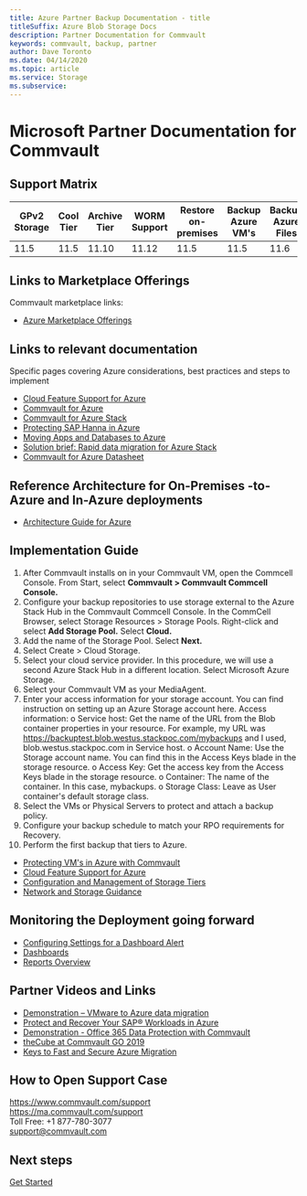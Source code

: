 ```yaml
---
title: Azure Partner Backup Documentation - title
titleSuffix: Azure Blob Storage Docs
description: Partner Documentation for Commvault
keywords: commvault, backup, partner
author: Dave Toronto
ms.date: 04/14/2020
ms.topic: article
ms.service: Storage
ms.subservice: 
---
```


# Microsoft Partner Documentation for Commvault 

## Support Matrix

| GPv2<br>Storage | Cool<br>Tier | Archive<br>Tier | WORM<br>Support | Restore<br>on-premises | Backup<br>Azure VM's | Backup<br>Azure Files | Backup<br>Azure Blob |
|--------|--------|--------|--------|--------|--------|--------|--------|
| 11.5 | 11.5 | 11.10  | 11.12 | 11.5 | 11.5 | 11.6 | 11.6 |

## Links to Marketplace Offerings
Commvault marketplace links:

- [Azure Marketplace Offerings](https://azuremarketplace.microsoft.com/en-us/marketplace/apps/commvault.commvault?tab=Overview)

## Links to relevant documentation
Specific pages covering Azure considerations, best practices and steps to implement

- [Cloud Feature Support for Azure](https://documentation.commvault.com/commvault/v11/article?p=109795_1.htm)
- [Commvault for Azure](https://www.commvault.com/supported-technologies/microsoft/azure)
- [Commvault for Azure Stack](https://www.commvault.com/supported-technologies/microsoft/azurestack)
- [Protecting SAP Hanna in Azure](https://azure.microsoft.com/en-us/resources/protecting-sap-hana-in-azure/)
- [Moving Apps and Databases to Azure](https://www.commvault.com/resources/go-ahead-move-your-most-important-applications-and-databases-to-azure)
- [Solution brief: Rapid data migration for Azure Stack](https://www.commvault.com/resources/solution-brief-rapid-data-migration-for-azure)
- [Commvault for Azure Datasheet](https://www.commvault.com/resources/solution-brief-rapid-data-migration-for-azure)


## Reference Architecture for On-Premises -to-Azure and In-Azure deployments
- [Architecture Guide for Azure](https://www.commvault.com/resources/public-cloud-architecture-guide-for-microsoft-azure-v11-sp16)

## Implementation Guide

1.	After Commvault installs on in your Commvault VM, open the Commcell Console. From Start, select **Commvault > Commvault Commcell Console.**
2.	Configure your backup repositories to use storage external to the Azure Stack Hub in the Commvault Commcell Console. In the CommCell Browser, select Storage Resources > Storage Pools. Right-click and select **Add Storage Pool.** Select **Cloud.**
3.	Add the name of the Storage Pool. Select **Next.**
4.	Select Create > Cloud Storage.
5.	Select your cloud service provider. In this procedure, we will use a second Azure Stack Hub in a different location. Select Microsoft Azure Storage.
6.	Select your Commvault VM as your MediaAgent.
7.	Enter your access information for your storage account. You can find instruction on setting up an Azure Storage account here. Access information:
o	Service host: Get the name of the URL from the Blob container properties in your resource. For example, my URL was https://backuptest.blob.westus.stackpoc.com/mybackups and I used, blob.westus.stackpoc.com in Service host.
o	Account Name: Use the Storage account name. You can find this in the Access Keys blade in the storage resource.
o	Access Key: Get the access key from the Access Keys blade in the storage resource.
o	Container: The name of the container. In this case, mybackups.
o	Storage Class: Leave as User container's default storage class.
8.	Select the VMs or Physical Servers to protect and attach a backup policy.
9.	Configure your backup schedule to match your RPO requirements for Recovery.
10.	Perform the first backup that tiers to Azure.

- [Protecting VM's in Azure with Commvault](https://documentation.commvault.com/commvault/v11/article?p=31252.htm)
- [Cloud Feature Support for Azure](https://documentation.commvault.com/commvault/v11/article?p=109795_1.htm)
- [Configuration and Management of Storage Tiers](https://documentation.commvault.com/commvault/v11/article?p=95147.htm)
- [Network and Storage Guidance](https://www.commvault.com/resources/public-cloud-architecture-guide-for-microsoft-azure-v11-sp16)

## Monitoring the Deployment going forward
- [Configuring Settings for a Dashboard Alert](https://documentation.commvault.com/commvault/v11/article?p=100514_3.htm)
- [Dashboards](https://documentation.commvault.com/commvault/v11/article?p=95306_1.htm)
- [Reports Overview](https://documentation.commvault.com/commvault/v11/article?p=37684_1.htm)

## Partner Videos and Links
- [Demonstration – VMware to Azure data migration](https://www.commvault.com/resources/demonstration-vmware-to-azure-migrations-with-commvault)
- [Protect and Recover Your SAP® Workloads in Azure](https://www.youtube.com/watch?v=4ZGGE53mGVI)
- [Demonstration - Office 365 Data Protection with Commvault](https://www.youtube.com/watch?v=dl3nvAacxZU)
- [theCube at Commvault GO 2019](https://www.youtube.com/watch?v=mzVWi2N6RpA)
- [Keys to Fast and Secure Azure Migration](https://www.youtube.com/watch?v=FacUiOtMBiI)

## How to Open Support Case
https://www.commvault.com/support<br>
https://ma.commvault.com/support<br>
Toll Free: +1 877-780-3077<br>
support@commvault.com<br>


## Next steps

[Get Started](https://azuremarketplace.microsoft.com/en-us/marketplace/apps/commvault.commvault?tab=Overview)

